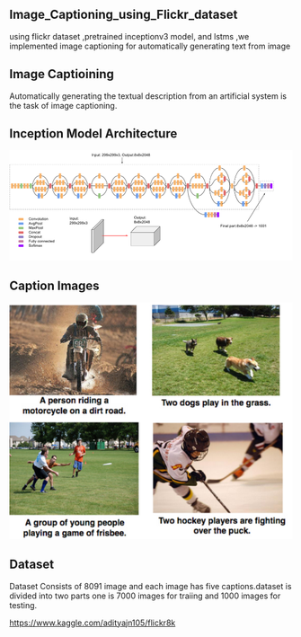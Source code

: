## Image_Captioning_using_Flickr_dataset
using flickr dataset ,pretrained inceptionv3 model, and lstms ,we implemented image captioning for automatically generating text from image
## Image Captioining
Automatically generating the textual description from an artificial system is the task of image captioning.
## Inception Model Architecture
![image](./inceptionv3_model.png)
## Caption Images
![image](./caption_images.png)
## Dataset
Dataset Consists of 8091 image and each image has five captions.dataset is divided into two parts one is 7000 images for traiing and 1000 images for testing.

https://www.kaggle.com/adityajn105/flickr8k
